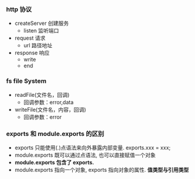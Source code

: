 ### http 协议
- createServer 创建服务
    - listen 监听端口
- request 请求
    - url 路径地址
- response 响应
    - write
    - end
### fs file System
- readFile(文件名，回调)
    - 回调参数：error,data
- writeFile(文件名，内容，回调)
    - 回调参数：error

### exports 和 module.exports 的区别
- exports 只能使用(.)点语法来向外暴露内部变量. exports.xxx = xxx;
- module.exports 既可以通过点语法, 也可以直接赋值一个对象
- **module.exports 包含了 exports.** 
- module.exports 指向一个对象, exports 指向对象的属性. **值类型与引用类型**